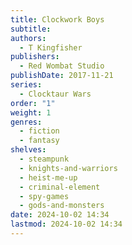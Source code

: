 ```yaml
---
title: Clockwork Boys
subtitle: 
authors:
  - T Kingfisher
publishers:
  - Red Wombat Studio
publishDate: 2017-11-21
series:
  - Clocktaur Wars
order: "1"
weight: 1
genres:
  - fiction
  - fantasy
shelves:
  - steampunk
  - knights-and-warriors
  - heist-me-up
  - criminal-element
  - spy-games
  - gods-and-monsters
date: 2024-10-02 14:34
lastmod: 2024-10-02 14:34
---
```

